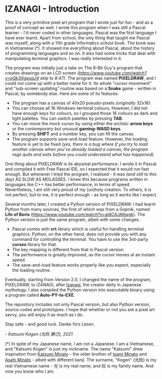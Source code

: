 # IZANAGI - Introduction

This is a very primitive pixel art program that I wrote just for fun - and as a proof of concept as well. I wrote this program when I was still a Pascal learner - I'd never coded in other languages. Pascal was the first language I have ever learnt. Apart from school, the only thing that taught me Pascal was myself, along with a 11th grade Informatics school book. The book was in Vietnamese (\*\). It showed me everything about Pascal, about the history of programming languages and so on. It also had some tricks that deal with manipulating terminal graphics. I was really interested in it.

The program was initially just a take on The 8-Bit Guy's program that creates drawings on an LCD screen *(https://www.youtube.com/watch?v=pQk3XgpuaJ4 skip to 8:47)*. The program was named **PIXELDRAW**, and I could not come up with a better name for it. Its whole "cursor movement" and "sub-screen updating" routine was based on a **Snake** game - written in Pascal, by somebody else. Here are some of its features:

- The program has a canvas of 40x20 pseudo-pixels *(originally 32x16)*.
- You can choose all 16 Windows-terminal colours. However, I did not have enough keys for colours, so I grouped those 16 colours as dark and light palettes. You can switch  palettes by pressing **TAB**.
- You can move the mock cursor by using either the *archaic* **arrow keys** or the *contemporary but unusual* **gaming-WASD keys**.
- By pressing **SHIFT** and a number key, you can fill the canvas.
- The program supports save-and-load feature. However, the loading feature is yet to be fixed *(yes, there is a bug where if you try to load another canvas when you've already loaded a canvas, the program rage quits and exits before you could understand what has happened)*.

One thing about PIXELDRAW is its abysmal performance. I wrote it in Pascal and compiled it with Free Pascal IDE, so I expected that it would run fast enough. But whenever I tried the program, I realised - it was *(and still to this day)* AS SLOW AS MOLASSES. I knew this because programs written in languages like C++ has better performance, in terms of speed. Nevertheless, I am still very proud of my (un)holy creation. To others, it is not perfect, but to me, it is perfect enough - as long as it works like I expect.

Several months later, I created a Python version of PIXELDRAW. I had learnt Python from many sources, the first of which was from a Gopnik, named **Life of Boris** (https://www.youtube.com/watch?v=aI4CAJA6wgk). The Python version is just the same program, albeit with some changes.

- Pascal comes with **crt** library which is useful for handling terminal graphics. Python, on the other hand, does not provide you with any command for controlling the terminal. You have to use the 3rd-party **curses** library for that.
- The key mapping is different from that in Pascal version.
- The performance is greatly improved, as the cursor moves at an instant speed.
- The save-and-load feature works properly like you expect, especially the loading routine.

Eventually, starting from Version 2.0, I changed the name of the program, PIXELDRAW, to IZANAGI, after [Izanagi](https://en.wikipedia.org/wiki/Izanagi), the creator deity in Japanese mythology. I also compiled the Python version into executable binary using a program called **Auto-PY-to-EXE**.

The repository includes not only Pascal version, but also Python version, source codes and prototypes. I hope that whether or not you are a pixel art savvy, you will enjoy it as much as I do.

Stay safe - and good luck. Danke fürs Lesen.

*- Katsumi Kogen (光阮 勝己), 2021*

(\*\) In spite of my Japanese name, I am not a Japanese. I am a Vietnamese, and "Katsumi Kogen" is just my nickname. The name "Katsumi" drew inspiration from [Katsumi Minato](https://ultra.fandom.com/wiki/Katsumi_Minato) - the older brother of [Isami Minato](https://ultra.fandom.com/wiki/Isami_Minato) and [Asahi Minato](https://ultra.fandom.com/wiki/Asahi_Minato) - albeit with different kanji. The surname, "Kogen" (光阮) is my real Vietnamese name - 光 is my real name, and 阮 is my family name. And now you know who I am.
